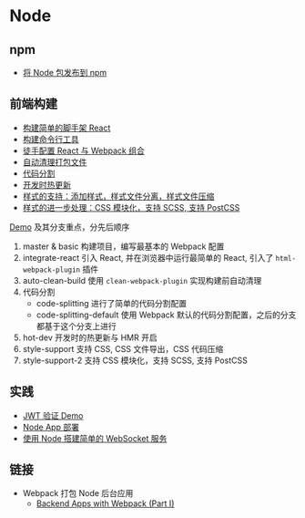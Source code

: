 # Node


## npm

- [将 Node 包发布到 npm](./npm-publish.md)

## 前端构建

- [构建简单的脚手架 React](./create-boilerplate.md)
- [构建命令行工具](./build-command-line-tool.md)
- [徒手配置 React 与 Webpack 组合](./webpack-with-react.md)
- [自动清理打包文件](./webpack-auto-clean-build.md)
- [代码分割](./webpack-code-splitting.md)
- [开发时热更新](./webpack-hot-dev.md)
- [样式的支持：添加样式，样式文件分离，样式文件压缩](./webpack-style-support.md)
- [样式的进一步处理：CSS 模块化，支持 SCSS, 支持 PostCSS](./webpack-style-support-advance.md)

[Demo](https://github.com/pennyworthit/react-webpack-from-0) 及其分支重点，分先后顺序

1. master & basic 构建项目，编写最基本的 Webpack 配置
2. integrate-react 引入 React, 并在浏览器中运行最简单的 React, 引入了 `html-webpack-plugin` 插件
3. auto-clean-build 使用 `clean-webpack-plugin` 实现构建前自动清理
4. 代码分割
    - code-splitting 进行了简单的代码分割配置
    - code-splitting-default 使用 Webpack 默认的代码分割配置，之后的分支都基于这个分支上进行
5. hot-dev 开发时的热更新与 HMR 开启
6. style-support 支持 CSS, CSS 文件导出，CSS 代码压缩 
7. style-support-2 支持 CSS 模块化，支持 SCSS, 支持 PostCSS

## 实践

- [JWT 验证 Demo](./jwt-authentication-demo.md)
- [Node App 部署](./node-app-deploy.md)
- [使用 Node 搭建简单的 WebSocket 服务](./node-websocket.md)

## 链接

- Webpack 打包 Node 后台应用
    - [Backend Apps with Webpack (Part I)](https://jlongster.com/Backend-Apps-with-Webpack--Part-I)

